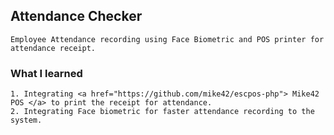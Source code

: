 <h2> Attendance Checker </h2>

    Employee Attendance recording using Face Biometric and POS printer for attendance receipt.

<h3>What I learned</h3>

    1. Integrating <a href="https://github.com/mike42/escpos-php"> Mike42 POS </a> to print the receipt for attendance.
    2. Integrating Face biometric for faster attendance recording to the system.
